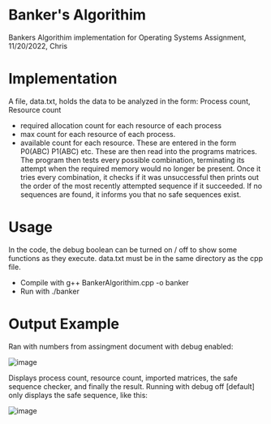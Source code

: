 # Banker's Algorithim
Bankers Algorithim implementation for Operating Systems Assignment, 11/20/2022, Chris

# Implementation
A file, data.txt, holds the data to be analyzed in the form:
Process count, Resource count
- required allocation count for each resource of each process
- max count for each resource of each process.
- available count for each resource.
These are entered in the form P0(ABC) P1(ABC) etc.
These are then read into the programs matrices.
The program then tests every possible combination, terminating its attempt when the required memory would no longer be present. 
Once it tries every combination, it checks if it was unsuccessful then prints out the order of the most recently attempted sequence if it succeeded.
If no sequences are found, it informs you that no safe sequences exist.

# Usage
In the code, the debug boolean can be turned on / off to show some functions as they execute.
data.txt must be in the same directory as the cpp file.
- Compile with g++ BankerAlgorithim.cpp -o banker
- Run with ./banker

# Output Example
Ran with numbers from assingment document with debug enabled:

![image](https://user-images.githubusercontent.com/84880331/202955659-e698c666-936e-46fb-9f70-e0b5260d0ba5.png)

Displays process count, resource count, imported matrices, the safe sequence checker, and finally the result.
Running with debug off [default] only displays the safe sequence, like this:

![image](https://user-images.githubusercontent.com/84880331/202959770-83bdd589-6c23-4fa1-abbb-957feb2a0b2a.png)

